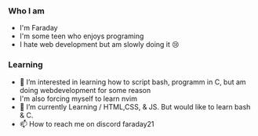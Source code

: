 ### Who I am
- I'm Faraday
- I'm some teen who enjoys programing
- I hate web development but am slowly doing it 😢
  
### Learning
- 👀 I’m interested in learning how to script bash, programm in C, but am doing webdevelopment for some reason
- I'm also forcing myself to learn nvim
- 🌱 I’m currently Learning / HTML,CSS, & JS. But would like to learn bash & C.
- 📫 How to reach me on discord faraday21
